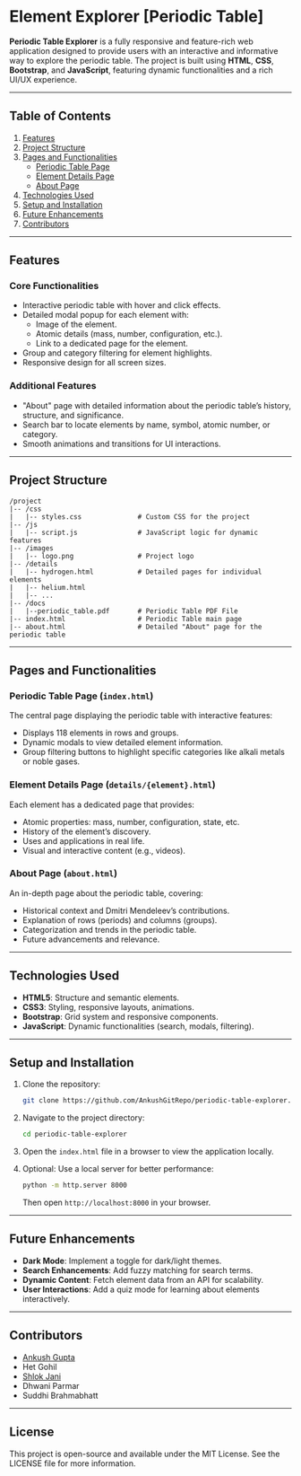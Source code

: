 # Element Explorer [Periodic Table]

**Periodic Table Explorer** is a fully responsive and feature-rich web application designed to provide users with an interactive and informative way to explore the periodic table. The project is built using **HTML**, **CSS**, **Bootstrap**, and **JavaScript**, featuring dynamic functionalities and a rich UI/UX experience.

---

## Table of Contents

1. [Features](#features)
2. [Project Structure](#project-structure)
3. [Pages and Functionalities](#pages-and-functionalities)
   - [Periodic Table Page](#periodic-table-page)
   - [Element Details Page](#element-details-page)
   - [About Page](#about-page)
4. [Technologies Used](#technologies-used)
5. [Setup and Installation](#setup-and-installation)
6. [Future Enhancements](#future-enhancements)
7. [Contributors](#contributors)

---

## Features

### **Core Functionalities**
- Interactive periodic table with hover and click effects.
- Detailed modal popup for each element with:
  - Image of the element.
  - Atomic details (mass, number, configuration, etc.).
  - Link to a dedicated page for the element.
- Group and category filtering for element highlights.
- Responsive design for all screen sizes.

### **Additional Features**
- "About" page with detailed information about the periodic table’s history, structure, and significance.
- Search bar to locate elements by name, symbol, atomic number, or category.
- Smooth animations and transitions for UI interactions.

---

## Project Structure

```
/project
|-- /css
|   |-- styles.css              # Custom CSS for the project
|-- /js
|   |-- script.js               # JavaScript logic for dynamic features
|-- /images
|   |-- logo.png                # Project logo
|-- /details
|   |-- hydrogen.html           # Detailed pages for individual elements
|   |-- helium.html
|   |-- ...
|-- /docs
|   |--periodic_table.pdf       # Periodic Table PDF File
|-- index.html                  # Periodic Table main page
|-- about.html                  # Detailed "About" page for the periodic table
```

---

## Pages and Functionalities

### **Periodic Table Page** (`index.html`)
The central page displaying the periodic table with interactive features:
- Displays 118 elements in rows and groups.
- Dynamic modals to view detailed element information.
- Group filtering buttons to highlight specific categories like alkali metals or noble gases.

### **Element Details Page** (`details/{element}.html`)
Each element has a dedicated page that provides:
- Atomic properties: mass, number, configuration, state, etc.
- History of the element’s discovery.
- Uses and applications in real life.
- Visual and interactive content (e.g., videos).

### **About Page** (`about.html`)
An in-depth page about the periodic table, covering:
- Historical context and Dmitri Mendeleev’s contributions.
- Explanation of rows (periods) and columns (groups).
- Categorization and trends in the periodic table.
- Future advancements and relevance.

---

## Technologies Used

- **HTML5**: Structure and semantic elements.
- **CSS3**: Styling, responsive layouts, animations.
- **Bootstrap**: Grid system and responsive components.
- **JavaScript**: Dynamic functionalities (search, modals, filtering).

---

## Setup and Installation

1. Clone the repository:
   ```bash
   git clone https://github.com/AnkushGitRepo/periodic-table-explorer.git
   ```

2. Navigate to the project directory:
   ```bash
   cd periodic-table-explorer
   ```

3. Open the `index.html` file in a browser to view the application locally.

4. Optional: Use a local server for better performance:
   ```bash
   python -m http.server 8000
   ```
   Then open `http://localhost:8000` in your browser.

---

## Future Enhancements

- **Dark Mode**: Implement a toggle for dark/light themes.
- **Search Enhancements**: Add fuzzy matching for search terms.
- **Dynamic Content**: Fetch element data from an API for scalability.
- **User Interactions**: Add a quiz mode for learning about elements interactively.

---

## Contributors

- [Ankush Gupta](https://www.linkedin.com/in/ankushgupta18/)
- Het Gohil
- [Shlok Jani](https://www.linkedin.com/in/shlok-jani-a5a98732b/)
- Dhwani Parmar
- Suddhi Brahmabhatt

---

## License
This project is open-source and available under the MIT License. See the LICENSE file for more information.
